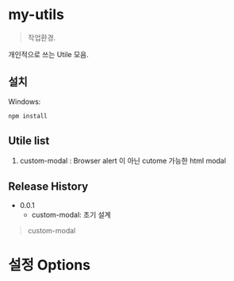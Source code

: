 # my-utils
> 작업환경.

개인적으로 쓰는 Utile 모음.

## 설치


Windows:

```sh
npm install
```

## Utile list

1. custom-modal : Browser alert 이 아닌 cutome 가능한 html modal


## Release History

* 0.0.1
    * custom-modal: 초기 설계


> custom-modal

# 설정 Options

